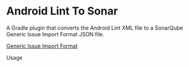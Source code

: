 # Android Lint To Sonar
A Gradle plugin that converts the Android Lint XML file to a SonarQube Generic Issue Import Format JSON file.


[Generic Issue Import Format](https://docs.sonarqube.org/latest/analysis/generic-issue/)



Usage




